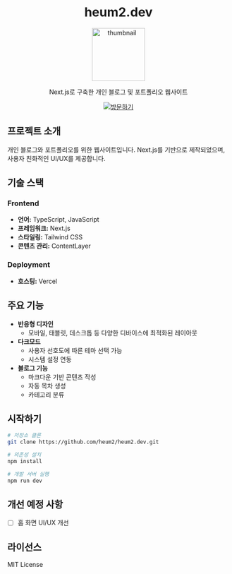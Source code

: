 <div align="center">
  <h1>heum2.dev</h1>
  <img alt="thumbnail" src="https://www.heum2.dev/favicon.ico" width="120" />
  <p>Next.js로 구축한 개인 블로그 및 포트폴리오 웹사이트</p>
  
  [![방문하기](https://img.shields.io/badge/Website-heum2.dev-blue)](https://heum2.dev)
</div>

## 프로젝트 소개

개인 블로그와 포트폴리오를 위한 웹사이트입니다. Next.js를 기반으로 제작되었으며, 사용자 친화적인 UI/UX를 제공합니다.

## 기술 스택

### Frontend

- **언어:** TypeScript, JavaScript
- **프레임워크:** Next.js
- **스타일링:** Tailwind CSS
- **콘텐츠 관리:** ContentLayer

### Deployment

- **호스팅:** Vercel

## 주요 기능

- **반응형 디자인**
  - 모바일, 태블릿, 데스크톱 등 다양한 디바이스에 최적화된 레이아웃
- **다크모드**
  - 사용자 선호도에 따른 테마 선택 가능
  - 시스템 설정 연동
- **블로그 기능**
  - 마크다운 기반 콘텐츠 작성
  - 자동 목차 생성
  - 카테고리 분류

## 시작하기

```bash
# 저장소 클론
git clone https://github.com/heum2/heum2.dev.git

# 의존성 설치
npm install

# 개발 서버 실행
npm run dev
```

## 개선 예정 사항

- [ ] 홈 화면 UI/UX 개선

## 라이선스

MIT License

